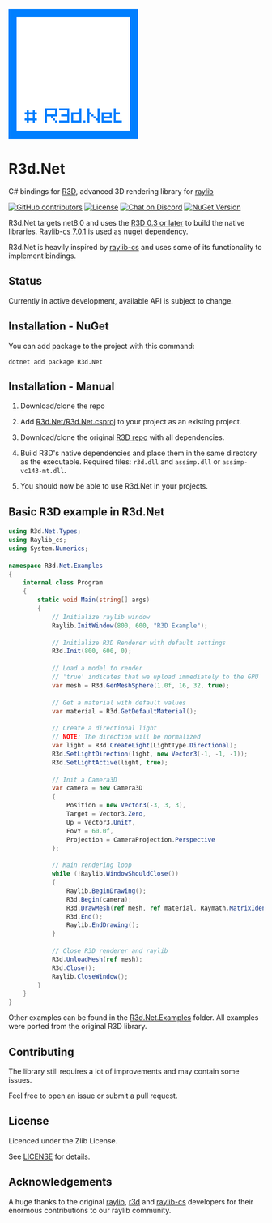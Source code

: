 ![Logo](https://raw.githubusercontent.com/Kiriller12/R3d.Net/refs/heads/master/R3d.Net/Resources/Logo256.png "Logo")

# R3d.Net

C# bindings for [R3D](https://github.com/Bigfoot71/r3d), advanced 3D rendering library for [raylib](https://www.raylib.com)

[![GitHub contributors](https://img.shields.io/github/contributors/Kiriller12/R3d.Net)](https://github.com/Kiriller12/R3d.Net/graphs/contributors)
[![License](https://img.shields.io/badge/license-zlib%2Flibpng-blue.svg)](LICENSE)
[![Chat on Discord](https://img.shields.io/discord/426912293134270465.svg?logo=discord)](https://discord.gg/raylib)
[![NuGet Version](https://img.shields.io/nuget/v/R3d.Net)](https://www.nuget.org/packages/R3d.Net/)

R3d.Net targets net8.0 and uses the [R3D 0.3 or later](https://github.com/Bigfoot71/r3d) to build the native libraries. [Raylib-cs 7.0.1](https://github.com/raylib-cs/raylib-cs) is used as nuget dependency.

R3d.Net is heavily inspired by [raylib-cs](https://github.com/raylib-cs/raylib-cs) and uses some of its functionality to implement bindings.

## Status

Currently in active development, available API is subject to change.

## Installation - NuGet

You can add package to the project with this command:

```
dotnet add package R3d.Net
```

## Installation - Manual

1. Download/clone the repo

2. Add [R3d.Net/R3d.Net.csproj](R3d.Net/R3d.Net.csproj) to your project as an existing project.

3. Download/clone the original [R3D repo](https://github.com/Bigfoot71/r3d) with all dependencies.

4. Build R3D's native dependencies and place them in the same directory as the executable. Required files: `r3d.dll` and `assimp.dll` or `assimp-vc143-mt.dll`.

5. You should now be able to use R3d.Net in your projects.

## Basic R3D example in R3d.Net

```csharp
using R3d.Net.Types;
using Raylib_cs;
using System.Numerics;

namespace R3d.Net.Examples
{
    internal class Program
    {
        static void Main(string[] args)
        {
            // Initialize raylib window
            Raylib.InitWindow(800, 600, "R3D Example");

            // Initialize R3D Renderer with default settings
            R3d.Init(800, 600, 0);

            // Load a model to render
            // 'true' indicates that we upload immediately to the GPU
            var mesh = R3d.GenMeshSphere(1.0f, 16, 32, true);

            // Get a material with default values
            var material = R3d.GetDefaultMaterial();

            // Create a directional light
            // NOTE: The direction will be normalized
            var light = R3d.CreateLight(LightType.Directional);
            R3d.SetLightDirection(light, new Vector3(-1, -1, -1));
            R3d.SetLightActive(light, true);

            // Init a Camera3D
            var camera = new Camera3D
            {
                Position = new Vector3(-3, 3, 3),
                Target = Vector3.Zero,
                Up = Vector3.UnitY,
                FovY = 60.0f,
                Projection = CameraProjection.Perspective
            };

            // Main rendering loop
            while (!Raylib.WindowShouldClose())
            {
                Raylib.BeginDrawing();
                R3d.Begin(camera);
                R3d.DrawMesh(ref mesh, ref material, Raymath.MatrixIdentity());
                R3d.End();
                Raylib.EndDrawing();
            }

            // Close R3D renderer and raylib
            R3d.UnloadMesh(ref mesh);
            R3d.Close();
            Raylib.CloseWindow();
        }
    }
}

```

Other examples can be found in the [R3d.Net.Examples](R3d.Net.Examples) folder. All examples were ported from the original R3D library.

## Contributing

The library still requires a lot of improvements and may contain some issues.

Feel free to open an issue or submit a pull request.

## License

Licenced under the Zlib License. 

See [LICENSE](LICENSE) for details.

## Acknowledgements

A huge thanks to the original [raylib](https://www.raylib.com), [r3d](https://github.com/Bigfoot71/r3d) and [raylib-cs](https://github.com/raylib-cs/raylib-cs) developers for their enormous contributions to our raylib community.
